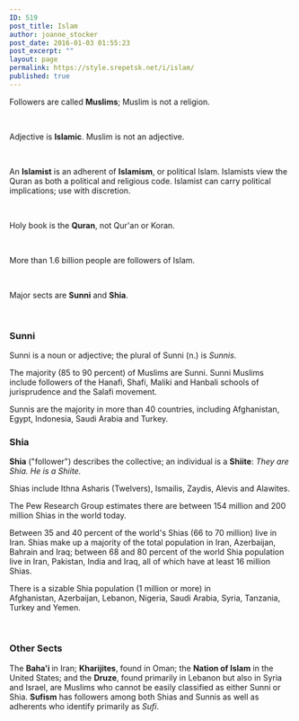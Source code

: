 ```yaml
---
ID: 519
post_title: Islam
author: joanne_stocker
post_date: 2016-01-03 01:55:23
post_excerpt: ""
layout: page
permalink: https://style.srepetsk.net/i/islam/
published: true
---
```

Followers are called <strong>Muslims</strong>; Muslim is not a religion.

&nbsp;

Adjective is <strong>Islamic</strong>. Muslim is not an adjective.

&nbsp;

An <strong>Islamist</strong> is an adherent of <strong>Islamism</strong>, or political Islam. Islamists view the Quran as both a political and religious code. Islamist can carry political implications; use with discretion.

&nbsp;

Holy book is the <strong>Quran</strong>, not Qur'an or Koran.

&nbsp;

More than 1.6 billion people are followers of Islam.

&nbsp;

Major sects are <strong>Sunni</strong> and <strong>Shia</strong>.

&nbsp;
<h3>Sunni</h3>
Sunni is a noun or adjective; the plural of Sunni (n.) is <em>Sunnis</em>.

The majority (85 to 90 percent) of Muslims are Sunni. Sunni Muslims include followers of the Hanafi, Shafi, Maliki and Hanbali schools of jurisprudence and the Salafi movement.

Sunnis are the majority in more than 40 countries, including Afghanistan, Egypt, Indonesia, Saudi Arabia and Turkey.
<h3>Shia</h3>
<strong>Shia</strong> ("follower") describes the collective; an individual is a <strong>Shiite</strong>:<em> </em><em>They are Shia. He is a Shiite.</em>

Shias include Ithna Asharis (Twelvers), Ismailis, Zaydis, Alevis and Alawites.

The Pew Research Group estimates there are between 154 million and 200 million Shias in the world today.

Between 35 and 40 percent of the world's Shias (66 to 70 million) live in Iran. Shias make up a majority of the total population in Iran, Azerbaijan, Bahrain and Iraq; between 68 and 80 percent of the world Shia population live in Iran, Pakistan, India and Iraq, all of which have at least 16 million Shias.

There is a sizable Shia population (1 million or more) in Afghanistan, Azerbaijan, Lebanon, Nigeria, Saudi Arabia, Syria, Tanzania, Turkey and Yemen.

&nbsp;
<h3>Other Sects</h3>
The <strong>Baha'i </strong>in Iran; <strong>Kharijites</strong>, found in Oman; the <strong>Nation of Islam</strong> in the United States; and the <strong>Druze</strong>, found primarily in Lebanon but also in Syria and Israel, are Muslims who cannot be easily classified as either Sunni or Shia. <strong>Sufism</strong> has followers among both Shias and Sunnis as well as adherents who identify primarily as <em>Sufi</em>.